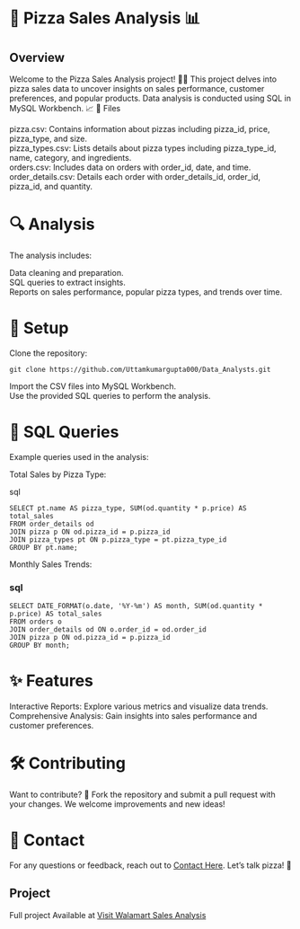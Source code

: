 # 🍕 Pizza Sales Analysis 📊
## Overview

Welcome to the Pizza Sales Analysis project! 🍕🎉 This project delves into pizza sales data to uncover insights on sales performance, customer preferences, and popular products. Data analysis is conducted using SQL in MySQL Workbench. 📈
📂 Files

   pizza.csv: Contains information about pizzas including pizza_id, price, pizza_type, and size.<br>
   pizza_types.csv: Lists details about pizza types including pizza_type_id, name, category, and ingredients.<br>
   orders.csv: Includes data on orders with order_id, date, and time.<br>
   order_details.csv: Details each order with order_details_id, order_id, pizza_id, and quantity.

# 🔍 Analysis

The analysis includes:

   Data cleaning and preparation. <br>
   SQL queries to extract insights. <br>
   Reports on sales performance, popular pizza types, and trends over time.

# 🚀 Setup

   Clone the repository:


    git clone https://github.com/Uttamkumargupta000/Data_Analysts.git

   Import the CSV files into MySQL Workbench.<br>
   Use the provided SQL queries to perform the analysis.<br>

# 📝 SQL Queries
Example queries used in the analysis:

   Total Sales by Pizza Type:

   sql

    SELECT pt.name AS pizza_type, SUM(od.quantity * p.price) AS total_sales
    FROM order_details od
    JOIN pizza p ON od.pizza_id = p.pizza_id
    JOIN pizza_types pt ON p.pizza_type = pt.pizza_type_id
    GROUP BY pt.name;

Monthly Sales Trends:

 ### sql

    SELECT DATE_FORMAT(o.date, '%Y-%m') AS month, SUM(od.quantity * p.price) AS total_sales
    FROM orders o
    JOIN order_details od ON o.order_id = od.order_id
    JOIN pizza p ON od.pizza_id = p.pizza_id
    GROUP BY month;

# ✨ Features

   Interactive Reports: Explore various metrics and visualize data trends.<br>
   Comprehensive Analysis: Gain insights into sales performance and customer preferences.<br>

# 🛠️ Contributing

Want to contribute? 🎨 Fork the repository and submit a pull request with your changes. We welcome improvements and new ideas!

# 📧 Contact

For any questions or feedback, reach out to [Contact Here](uttamkumargupta000@gmail.com). Let’s talk pizza! 🍕

   ## Project

   Full project Available at [Visit Walamart Sales Analysis](https://github.com/Uttamkumargupta000/Data_Analysts/tree/main/Pizza_Sales_Analysis)